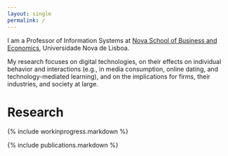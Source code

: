 ```yaml
---
layout: single
permalink: /
---
```


I am a Professor of Information Systems at [Nova School of Business and Economics](http://novasbe.pt), Universidade Nova de Lisboa.

My research focuses on digital technologies, on their effects on individual behavior and interactions (e.g., in media consumption, online dating, and technology-mediated learning), and on the implications for firms, their industries, and society at large.

<!-- I have a PhD in Technological Change and Entrepreneurship from Carnegie Mellon University, an MSc in Engineering and Public Policy from Carnegie Mellon University, and a BSc in Computer Science and Engineering from Instituto Superior Técnico, University of Lisbon. Before joining the academia I worked as a software engineer and analyst in the transportation and government sectors. -->


# Research

{% include workinprogress.markdown %}

{% include publications.markdown %}
